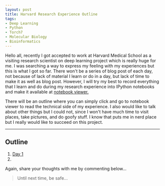 ```yaml
---
layout: post
title: Harvard Research Experience Outline
tags:
- Deep Learning
- Python
- Torch7
- Molecular Biology
- Bioinformatics
---
```


Hello all, recently I got accepted to work at Harvard Medical School as a visiting research scientist on deep learning project which is really huge for me. I was searching a way to express my feeling with my experiences but this is what I got so far. There won't be a series of blog post of each day, not because of lack of material I learn or do in a day, but lack of time to make it as well as blog post. However, I will try my best to record everything that I learn and do during my research experience into IPython notebooks and make it available at [notebook viewer.](http://nbviewer.ipython.org/)

There will be an outline where you can simply click and go to notebook viewer to read the technical side of my experience. I also would like to talk about other things but I could not, since I won't have much time to visit places, take pictures, and do goofy stuff. I know that puts me in nerd place but I really would like to succeed on this project.

---

Outline
---

1. [Day 1](https://github.com/eneskemalergin/Research_Log/blob/master/1st_Day.ipynb)
2. []()


Again, share your thoughts with me by commenting below...

> Until next time, be safe...
